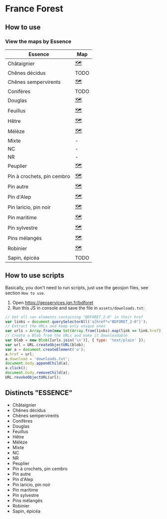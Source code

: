 # France Forest

## How to use

### View the maps by Essence

| Essence | Map |
| ------- | --- |
| Châtaignier | [🗺](https://umap.openstreetmap.fr/en/map/bd-foret-v2-chataignier_1129508) |
| Chênes décidus | TODO |
| Chênes sempervirents | [🗺](https://umap.openstreetmap.fr/en/map/bd-foret-v2-chenes-sempervirents_1129719) |
| Conifères | TODO |
| Douglas | [🗺](https://umap.openstreetmap.fr/en/map/bd-foret-v2-douglas_1129720) |
| Feuillus | [🗺]() |
| Hêtre | [🗺](https://umap.openstreetmap.fr/en/map/bd-foret-v2-hetre_1129721) |
| Mélèze | [🗺](https://umap.openstreetmap.fr/en/map/bd-foret-v2-meleze_1129542) |
| Mixte | - |
| NC | - |
| NR | - |
| Peuplier | [🗺](https://umap.openstreetmap.fr/en/map/bd-foret-v2-peuplier_1129724) |
| Pin à crochets, pin cembro | [🗺](https://umap.openstreetmap.fr/en/map/bd-foret-v2_1129727) |
| Pin autre | [🗺](https://umap.openstreetmap.fr/en/map/bd-foret-v2-pin-autre_1129731) |
| Pin d'Alep | [🗺](https://umap.openstreetmap.fr/en/map/bd-foret-v2-pin-dalep_1129733) |
| Pin laricio, pin noir | [🗺](https://umap.openstreetmap.fr/en/map/bd-foret-v2-pin-laricio-pin-noir_1129734) |
| Pin maritime | [🗺](https://umap.openstreetmap.fr/en/map/bd-foret-v2-pin-maritime_1129736) |
| Pin sylvestre | [🗺]() |
| Pins mélangés | [🗺](https://umap.openstreetmap.fr/en/map/bd-foret-v2-pins-melanges_1129738) |
| Robinier | [🗺](https://umap.openstreetmap.fr/en/map/bd-foret-v2-robinier_1129742) |
| Sapin, épicéa | TODO |

## How to use scripts

Basically, you don't need to run scripts, just use the geosjon files, see section `How to use`.

1. Open https://geoservices.ign.fr/bdforet
2. Run this JS in console and save the file in `assets/downloads.txt`:
````js
// Get all <a> elements containing "BDFORET_2-0" in their href
var links = document.querySelectorAll('a[href*="BDFORET_2-0"]');
// Extract the URLs and keep only unique ones
var urls = Array.from(new Set(Array.from(links).map(link => link.href)));
// Create a Blob from the URLs and make it downloadable
var blob = new Blob([urls.join('\n')], { type: 'text/plain' });
var url = URL.createObjectURL(blob);
var a = document.createElement('a');
a.href = url;
a.download = 'downloads.txt';
document.body.appendChild(a);
a.click();
document.body.removeChild(a);
URL.revokeObjectURL(url);
````

## Distincts "ESSENCE"

- Châtaignier
- Chênes décidus
- Chênes sempervirents
- Conifères
- Douglas
- Feuillus
- Hêtre
- Mélèze
- Mixte
- NC
- NR
- Peuplier
- Pin à crochets, pin cembro
- Pin autre
- Pin d'Alep
- Pin laricio, pin noir
- Pin maritime
- Pin sylvestre
- Pins mélangés
- Robinier
- Sapin, épicéa
